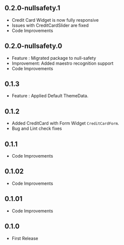 ## 0.2.0-nullsafety.1
*   Credit Card Widget is now fully responsive
*   Issues with CreditCardSlider are fixed
*   Code Improvements

## 0.2.0-nullsafety.0
*   Feature : Migrated package to null-safety
*   Improvement: Added maestro recognition support
*   Code Improvements

## 0.1.3
*   Feature : Applied Default ThemeData.

## 0.1.2
*   Added CreditCard with Form Widget `CreditCardForm`.
*   Bug and Lint check fixes

## 0.1.1
*   Code Improvements

## 0.1.02
*   Code Improvements

## 0.1.01
*   Code Improvements


## 0.1.0
*   First Release
